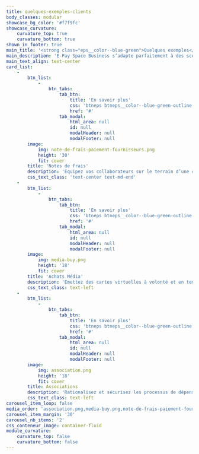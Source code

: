 ```yaml
---
title: quelques-exemples-clients
body_classes: modular
showcase_bg_color: '#f7f9fc'
showcase_curvature:
    curvature_top: true
    curvature_bottom: true
shown_in_footer: true
main_title: '<strong class="eps__color--blue-green">Quelques exemples</strong> clients'
main_description: 'E-Pay Space Business s’adapte parfaitement à des scénarii d’usage type pour des dépenses liées à votre activité (ex : achats, dépenses, frais des gestion…)'
main_text_align: text-center
card_list:
    -
        btn_list:
            -
                btn_tabs:
                    tab_btn:
                        title: 'En savoir plus'
                        css: 'btneps btneps__color--blue-green-outline'
                        href: '#'
                    tab_modal:
                        html_area: null
                        id: null
                        modalHeader: null
                        modalFooter: null
        image:
            img: note-de-frais-paiement-fournisseurs.png
            height: '30'
            fit: cover
        title: 'Notes de frais'
        description: 'Equipez vos collaborateurs sur le terrain d’une carte de paiement rechargeable pour leurs dépenses quotidiennes'
        css_text_class: 'text-center text-md-end'
    -
        btn_list:
            -
                btn_tabs:
                    tab_btn:
                        title: 'En savoir plus'
                        css: 'btneps btneps__color--blue-green-outline'
                        href: '#'
                    tab_modal:
                        html_area: null
                        id: null
                        modalHeader: null
                        modalFooter: null
        image:
            img: media-buy.png
            height: '18'
            fit: cover
        title: 'Achats Média'
        description: 'Emettez des cartes virtuelles à volonté et en temps réel pour gérer vos campagnes digitales et vos achats média'
        css_text_class: text-left
    -
        btn_list:
            -
                btn_tabs:
                    tab_btn:
                        title: 'En savoir plus'
                        css: 'btneps btneps__color--blue-green-outline'
                        href: '#'
                    tab_modal:
                        html_area: null
                        id: null
                        modalHeader: null
                        modalFooter: null
        image:
            img: association.png
            height: '18'
            fit: cover
        title: Associations
        description: 'Rationalisez et sécurisez les processus de dépenses de votre association avec des cartes de paiements faciles d’usage'
        css_text_class: text-left
carousel_item_loop: false
media_order: 'association.png,media-buy.png,note-de-frais-paiement-fournisseurs.png'
carousel_item_margin: '30'
carousel_nb_items: '2'
css_conteneur_image: container-fluid
module_curvature:
    curvature_top: false
    curvature_bottom: false
---
```


